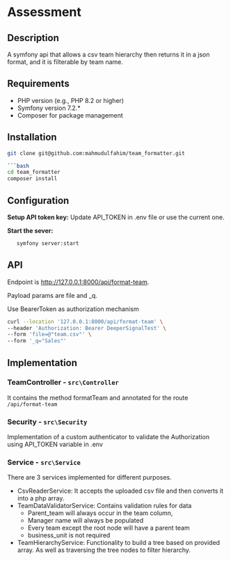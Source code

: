 # Assessment

## Description

A symfony api that allows a csv team hierarchy then returns it in a json format, and it is filterable by team name. 

## Requirements

- PHP version (e.g., PHP 8.2 or higher)
- Symfony version 7.2.*
- Composer for package management

## Installation

   ```bash 
   git clone git@github.com:mahmudulfahim/team_formatter.git

 ```bash
   cd team_formatter
   composer install
  ```

## Configuration

**Setup API token key:**
   Update API_TOKEN in .env file or use the current one.

**Start the sever:**

 ```bash
    symfony server:start
  ```

## API
Endpoint is http://127.0.0.1:8000/api/format-team.

Payload params are file and _q.

Use BearerToken as authorization mechanism

```bash
curl --location '127.0.0.1:8000/api/format-team' \
--header 'Authorization: Bearer DeeperSignalTest' \
--form 'file=@"team.csv"' \
--form '_q="Sales"'
```

## Implementation

### TeamController - `src\Controller`

It contains the method formatTeam and annotated for the route `/api/format-team`

### Security - `src\Security`

Implementation of a custom authenticator to validate the Authorization using API_TOKEN variable in .env

### Service - `src\Service`

There are 3 services implemented for different purposes.

- CsvReaderService: It accepts the uploaded csv file and then converts it into a php array.
- TeamDataValidatorService: Contains validation rules for data
  - Parent_team will always occur  in the team column,
  - Manager name will always be populated
  - Every team except the root node will have a parent team
  - business_unit is not required
- TeamHierarchyService: Functionality to build a tree based on provided array. As well as traversing the tree nodes to filter hierarchy.



